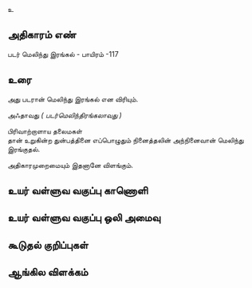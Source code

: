 உ


## அதிகாரம் எண்

படர் மெலிந்து இரங்கல் - பாயிரம் -117 	
## உரை

அது படரான் மெலிந்து இரங்கல் என விரியும்.  

அஃதாவது _( படர்மெலிந்திரங்கலாவது )_ 

பிரிவாற்றாளாய தலைமகள்   
தான் உறுகின்ற துன்பத்தினை எப்பொழுதும் நினைத்தலின் 
அந்நினைவான் மெலிந்து இரங்குதல்.  

அதிகாரமுறைமையும் இதனானே விளங்கும்.

## உயர் வள்ளுவ வகுப்பு காணொளி


## உயர் வள்ளுவ வகுப்பு ஒலி அமைவு 


## கூடுதல் குறிப்புகள்


## ஆங்கில விளக்கம்

